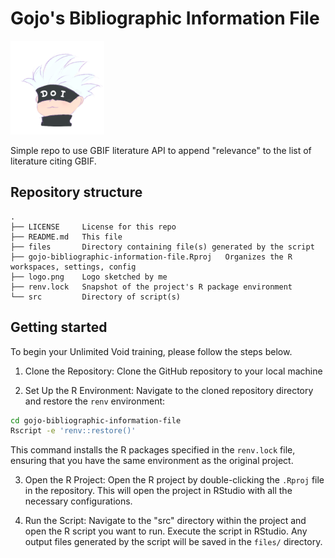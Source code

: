 # Gojo's Bibliographic Information File 
<img src="/logo.png" width="150"/> 

Simple repo to use GBIF literature API to append "relevance" to the list of literature citing GBIF. 

## Repository structure

```         
.
├── LICENSE     License for this repo
├── README.md   This file
├── files       Directory containing file(s) generated by the script
├── gojo-bibliographic-information-file.Rproj   Organizes the R workspaces, settings, config
├── logo.png    Logo sketched by me
├── renv.lock   Snapshot of the project's R package environment
└── src         Directory of script(s)
```

## Getting started

To begin your Unlimited Void training, please follow the steps below.

1.  Clone the Repository: Clone the GitHub repository to your local machine

2.  Set Up the R Environment: Navigate to the cloned repository directory and restore the `renv` environment:

``` bash
cd gojo-bibliographic-information-file
Rscript -e 'renv::restore()'
```

This command installs the R packages specified in the `renv.lock` file, ensuring that you have the same environment as the original project.

3.  Open the R Project: Open the R project by double-clicking the `.Rproj` file in the repository. This will open the project in RStudio with all the necessary configurations.

4.  Run the Script: Navigate to the "src" directory within the project and open the R script you want to run. Execute the script in RStudio. Any output files generated by the script will be saved in the `files/` directory.
